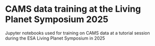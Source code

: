 # CAMS data training at the Living Planet Symposium 2025
Jupyter notebooks used for training on CAMS data at a tutorial session during the ESA Living Planet Symposium in 2025

